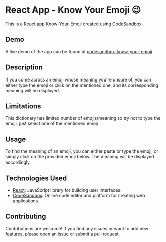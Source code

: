 # React App - Know Your Emoji 😉

This is a [React](https://reactjs.org/) app Know-Your-Emoji created using [CodeSandbox](https://codesandbox.io/)

## Demo

A live demo of the app can be found at [codesandbox-know-your-emoji](https://codesandbox.io/s/markeight-knowyouremoji-exrj62?file=/src/App.js)

## Description

If you come across an emoji whose meaning you're unsure of, you can either type the emoji or click on the mentioned one, and its corresponding meaning will be displayed.

## Limitations

This dictionary has limited number of emojis/meaning so try not to type the emoji, just select one of the mentioned emoji

## Usage

To find the meaning of an emoji, you can either paste or type the emoji, or simply click on the provided emoji below. The meaning will be displayed accordingly.

## Technologies Used

- [React](https://reactjs.org/): JavaScript library for building user interfaces.
- [CodeSandbox](https://codesandbox.io/): Online code editor and platform for creating web applications.

## Contributing

Contributions are welcome! If you find any issues or want to add new features, please open an issue or submit a pull request.
